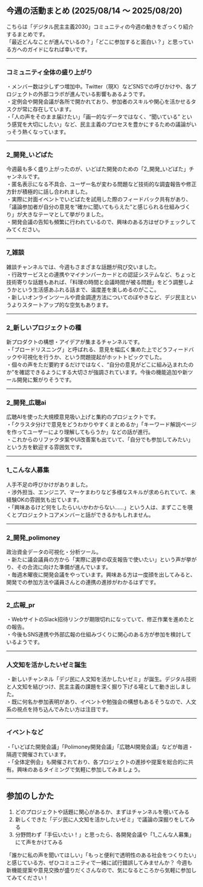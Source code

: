 ## 今週の活動まとめ (2025/08/14 ～ 2025/08/20)

こちらは「デジタル民主主義2030」コミュニティの今週の動きをざっくり紹介するまとめです。  
「最近どんなことが進んでいるの？」「どこに参加すると面白い？」と思っている方へのガイドになれば幸いです。

---

### コミュニティ全体の盛り上がり
・メンバー数は少しずつ増加中。Twitter（現X）などSNSでの呼びかけや、各プロジェクトの外部コラボが進んでいる影響もあるようです。  
・定例会や開発会議が各所で開かれており、参加者のスキルや関心を活かせるタスクが常に存在しています。  
・「人の声をそのまま届けたい」「画一的なデータではなく、“聞いている” という感覚を大切にしたい」など、民主主義のプロセスを豊かにするための議論がいっそう熱くなっています。

---

### 2_開発_いどばた
今週最も多く盛り上がったのが、いどばた開発のための「2_開発_いどばた」チャンネルです。  
・匿名表示になる不具合、ユーザー名が変わる問題など技術的な調査報告や修正方針が積極的に話し合われました。  
・実際に対面イベントでいどばたを試用した際のフィードバック共有があり、「議論参加者が自分の意見を“確かに聞いてもらえた”と感じられる仕組みづくり」が大きなテーマとして挙がりました。  
・開発会議の告知も頻繁に行われているので、興味のある方はぜひチェックしてみてください。

---

### 7_雑談
雑談チャンネルでは、今週もさまざまな話題が飛び交いました。  
・行政サービスとの連携やマイナンバーカードとの認証システムなど、ちょっと技術寄りな話題もあれば、「料理の時間と会議時間が被る問題」をどう調整しようかという生活感あふれる話まで、温度差を楽しめるのがここ。  
・新しいオンラインツールや資金調達方法についてのぼやきなど、デジ民主というよりスタートアップ的な空気もあります。

---

### 2_新しいプロジェクトの種
新プロダクトの構想・アイデアが集まるチャンネルです。  
・「ブロードリスニング」と呼ばれる、意見を幅広く集めた上でどうフィードバックや可視化を行うか、という問題提起がホットトピックでした。  
・個々の声をただ要約するだけではなく、“自分の意見がどこに組み込まれたのか”を確認できるようにする大切さが強調されています。今後の機能追加や新ツール開発に繋がりそうです。

---

### 2_開発_広聴ai
広聴AIを使った大規模意見吸い上げと集約のプロジェクトです。  
・「クラスタ分けで意見をどうわかりやすくまとめるか」「キーワード解説ページを作ってユーザーにより理解してもらうか」などの話が進行。  
・これからのリファクタ案やUI改善案も出ていて、「自分でも参加してみたい」という方を歓迎する雰囲気です。

---

### 1_こんな人募集
人手不足の呼びかけがありました。  
・渉外担当、エンジニア、マーケまわりなど多様なスキルが求められていて、未経験OKの雰囲気も出ています。  
・「興味あるけど何をしたらいいかわからない……」という人は、まずここを覗くとプロジェクトコアメンバーと話ができるかもしれません。

---

### 2_開発_polimoney
政治資金データの可視化・分析ツール。  
・新たに議会議員の方から「実際に選挙の収支報告で使いたい」という声が挙がり、その合流に向けた準備が進んでいます。  
・毎週木曜夜に開発会議をやっています。興味ある方は一度顔を出してみると、開発での参加方法や議員さんとの連携の進捗がわかるはずです。

---

### 2_広報_pr
・WebサイトのSlack招待リンクが期限切れになっていて、修正作業を進めたとの報告。  
・今後もSNS連携や外部広報の仕組みづくりに関心のある方が参加を検討しているようです。

---

### 人文知を活かしたいゼミ誕生
・新しいチャンネル「デジ民に人文知を活かしたいゼミ」が誕生。デジタル技術と人文知を結びつけ、民主主義の課題を深く掘り下げる場として動き出しました。  
・既に何名か参加表明があり、イベントや勉強会の構想もあるそうなので、人文系の視点を持ち込んでみたい方は注目です。

---

### イベントなど
・「いどばた開発会議」「Polimoney開発会議」「広聴AI開発会議」などが毎週・隔週で開催されています。  
・「全体定例会」も開催されており、各プロジェクトの進捗や提案を総合的に共有。興味のあるタイミングで気軽に参加してみましょう。

---

## 参加のしかた
1. どのプロジェクトや話題に関心があるか、まずはチャンネルを覗いてみる  
2. 新しくできた「デジ民に人文知を活かしたいゼミ」で議論の深掘りをしてみる  
3. 分野問わず「手伝いたい！」と思ったら、各開発会議や「1_こんな人募集」にて声をかけてみる  

「誰かに私の声を聞いてほしい」「もっと便利で透明性のある社会をつくりたい」と感じている方、ぜひコミュニティで一緒に試行錯誤してみませんか？ 今週も新機能提案や意見交換が盛りだくさんなので、気になるところから気軽に参加してみてください！  